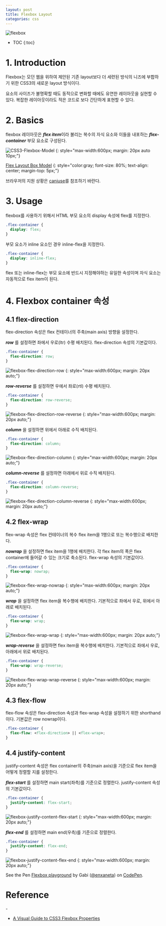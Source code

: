 ```yaml
---
layout: post
title: Flexbox Layout
categories: css
---
```


![flexbox](/img/flexbox-logo.png)

* TOC
{:toc}

# 1. Introduction

Flexbox는 모던 웹을 위하여 제안된 기존 layout보다 더 세련된 방식의 니즈에 부합하기 위한 CSS3의 새로운 layout 방식이다.

요소의 사이즈가 불명확할 때도 동적으로 변화할 때에도 유연한 레이아웃을 실현할 수 있다. 복잡한 레이아웃이라도 적은 코드로 보다 간단하게 표현할 수 있다.

# 2. Basics

flexbox 레이아웃은 ***flex item***이라 불리는 복수의 자식 요소와 이들을 내포하는 ***flex-container*** 부모 요소로 구성된다.

![CSS3-Flexbox-Model](/img/CSS3-Flexbox-Model.jpg)
{: style="max-width:600px; margin: 20px auto 10px;"}

[Flex Layout Box Model](https://www.w3.org/TR/css-flexbox/#box-model)
{: style="color:gray; font-size: 80%; text-align: center; margin-top: 5px;"}

브라우저의 지원 상황은 [caniuse](http://caniuse.com/#feat=flexbox)를 참조하기 바란다.

# 3. Usage

flexbox를 사용하기 위해서 HTML 부모 요소의 display 속성에 flex를 지정한다.

```css
.flex-container {
  display: flex;
}
```

부모 요소가 inline 요소인 경우 inline-flex을 지정한다.

```css
.flex-container {
  display: inline-flex;
}
```

flex 또는 inline-flex는 부모 요소에 반드시 지정해야하는 유일한 속성이며 자식 요소는 자동적으로 flex item이 된다.

# 4. Flexbox container 속성

## 4.1 flex-direction

flex-direction 속성은 flex 컨테이너의 주축(main axis) 방향을 설정한다.

***row*** 를 설정하면 좌에서 우로(ltr) 수평 배치된다. flex-direction 속성의 기본값이다.

```css
.flex-container {
  flex-direction: row;
}
```

![flexbox-flex-direction-row](/img/flexbox-flex-direction-row.jpg)
{: style="max-width:600px; margin: 20px auto;"}

***row-reverse*** 를 설정하면 우에서 좌로(rtl) 수평 배치된다.

```css
.flex-container {
  flex-direction: row-reverse;
}
```

![flexbox-flex-direction-row-reverse](/img/flexbox-flex-direction-row-reverse.jpg)
{: style="max-width:600px; margin: 20px auto;"}

***column*** 을 설정하면 위에서 아래로 수직 배치된다.

```css
.flex-container {
  flex-direction: column;
}
```

![flexbox-flex-direction-column](/img/flexbox-flex-direction-column.jpg)
{: style="max-width:600px; margin: 20px auto;"}

***column-reverse*** 를 설정하면 아래에서 위로 수직 배치된다.

```css
.flex-container {
  flex-direction: column-reverse;
}
```

![flexbox-flex-direction-column-reverse](/img/flexbox-flex-direction-column-reverse.jpg)
{: style="max-width:600px; margin: 20px auto;"}

## 4.2 flex-wrap

flex-wrap 속성은 flex 컨테이너의 복수 flex item을 1행으로 또는 복수행으로 배치한다.

***nowrap*** 을 설정하면 flex item을 1행에 배치한다. 각 flex item의 폭은 flex container에 들어갈 수 있는 크기로 축소된다. flex-wrap 속성의 기본값이다.

```css
.flex-container {
  flex-wrap: nowrap;
}
```

![flexbox-flex-wrap-nowrap](/img/flexbox-flex-wrap-nowrap.jpg)
{: style="max-width:600px; margin: 20px auto;"}

***wrap*** 을 설정하면 flex item을 복수행에 배치한다. 기본적으로 좌에서 우로, 위에서 아래로 배치된다.

```css
.flex-container {
  flex-wrap: wrap;
}
```

![flexbox-flex-wrap-wrap](/img/flexbox-flex-wrap-wrap.jpg)
{: style="max-width:600px; margin: 20px auto;"}

***wrap-reverse*** 을 설정하면 flex item을 복수행에 배치한다. 기본적으로 좌에서 우로, 아래에서 위로 배치된다.

```css
.flex-container {
  flex-wrap: wrap-reverse;
}
```

![flexbox-flex-wrap-wrap-reverse](/img/flexbox-flex-wrap-wrap-reverse.jpg)
{: style="max-width:600px; margin: 20px auto;"}

## 4.3 flex-flow

flex-flow 속성은 flex-direction 속성과 flex-wrap 속성을 설정하기 위한 shorthand이다. 기본값은 row nowrap이다.

```css
.flex-container {
  flex-flow: <flex-direction> || <flex-wrap>;
}
```

## 4.4 justify-content

justify-content 속성은 flex container의 주축(main axis)을 기준으로 flex item을 어떻게 정렬할 지를 설정한다.

***flex-start*** 를 설정하면 main start(좌측)를 기준으로 정렬한다. justify-content 속성의 기본값이다.
```css
.flex-container {
  justify-content: flex-start;
}
```

![flexbox-justify-content-flex-start](/img/flexbox-justify-content-flex-start.jpg)
{: style="max-width:600px; margin: 20px auto;"}

***flex-end*** 를 설정하면 main end(우측)를 기준으로 정렬한다.
```css
.flex-container {
  justify-content: flex-end;
}
```

![flexbox-justify-content-flex-end](/img/flexbox-justify-content-flex-end.jpg)
{: style="max-width:600px; margin: 20px auto;"}





<p data-height="421" data-theme-id="0" data-slug-hash="adLPwv" data-default-tab="result" data-user="enxaneta" data-embed-version="2" class="codepen">See the Pen <a href="http://codepen.io/enxaneta/pen/adLPwv/">Flexbox playground</a> by Gabi (<a href="http://codepen.io/enxaneta">@enxaneta</a>) on <a href="http://codepen.io">CodePen</a>.</p>
<script async src="//assets.codepen.io/assets/embed/ei.js"></script>

# Reference

-[](https://www.w3.org/TR/css-flexbox/)

- [A Visual Guide to CSS3 Flexbox Properties](https://scotch.io/tutorials/a-visual-guide-to-css3-flexbox-properties)
